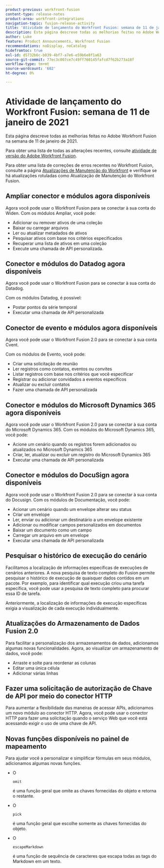 ```yaml
---
product-previous: workfront-fusion
content-type: release-notes
product-area: workfront-integrations
navigation-topic: fusion-release-activity
title: 'Atividade de lançamento do Workfront Fusion: semana de 11 de janeiro de 2021'
description: Esta página descreve todas as melhorias feitas no Adobe Workfront Fusion na semana de 11 de janeiro de 2021.
author: Luke
feature: Product Announcements, Workfront Fusion
recommendations: noDisplay, noCatalog
hidefromtoc: true
exl-id: d5732b6c-b039-4bf7-a7e6-e59b6e8f1a63
source-git-commit: 77ec3c007ce7c49ff760145fafcd7f62b273a18f
workflow-type: tm+mt
source-wordcount: '602'
ht-degree: 0%

---
```


# Atividade de lançamento do Workfront Fusion: semana de 11 de janeiro de 2021

Esta página descreve todas as melhorias feitas no Adobe Workfront Fusion na semana de 11 de janeiro de 2021.

Para obter uma lista de todas as alterações recentes, consulte [atividade de versão do Adobe Workfront Fusion](/help/workfront-fusion/fusion-product-releases/fusion-release-activity.md).

Para obter uma lista de correções de erros recentes no Workfront Fusion, consulte a página [Atualizações de Manutenção do Workfront](https://experienceleague.adobe.com/docs/workfront-known-issues/releases/current-updates.html?lang=pt-BR) e verifique se há atualizações rotuladas como Atualização de Manutenção do Workfront Fusion.

## Ampliar conector e módulos agora disponíveis

Agora você pode usar o Workfront Fusion para se conectar à sua conta do Widen. Com os módulos Ampliar, você pode:

* Adicionar ou remover ativos de uma coleção
* Baixar ou carregar arquivos
* Ler ou atualizar metadados de ativos
* Pesquisar ativos com base nos critérios especificados
* Recuperar uma lista de ativos em uma coleção
* Execute uma chamada de API personalizada.

## Conector e módulos do Datadog agora disponíveis

Agora você pode usar o Workfront Fusion para se conectar à sua conta do Datadog.

Com os módulos Datadog, é possível:

* Postar pontos da série temporal
* Executar uma chamada de API personalizada

## Conector de evento e módulos agora disponíveis

Agora você pode usar o Workfront Fusion 2.0 para se conectar à sua conta Cvent.

Com os módulos de Evento, você pode:

* Criar uma solicitação de reunião
* Ler registros como contatos, eventos ou convites
* Listar registros com base nos critérios que você especificar
* Registrar ou adicionar convidados a eventos específicos
* Atualizar ou excluir contatos
* Fazer uma chamada de API personalizada


## Conector e módulos do Microsoft Dynamics 365 agora disponíveis

Agora você pode usar o Workfront Fusion 2.0 para se conectar à sua conta do Microsoft Dynamics 365. Com os módulos do Microsoft Dynamics 365, você pode:

* Acione um cenário quando os registros forem adicionados ou atualizados no Microsoft Dynamics 365
* Criar, ler, atualizar ou excluir um registro do Microsoft Dynamics 365
* Executar uma chamada de API personalizada

## Conector e módulos do DocuSign agora disponíveis

Agora você pode usar o Workfront Fusion 2.0 para se conectar à sua conta do Docusign. Com os módulos de Documentação, você pode:

* Acionar um cenário quando um envelope alterar seu status
* Criar um envelope
* Ler, enviar ou adicionar um destinatário a um envelope existente
* Adicionar ou modificar campos personalizados em documentos
* Baixar um documento como um campo
* Carregar um arquivo em um envelope
* Executar uma chamada de API personalizada

## Pesquisar o histórico de execução do cenário

Facilitamos a localização de informações específicas de execuções de cenários anteriores. A nova pesquisa de texto completo do Fusion permite pesquisar o histórico de execução de quaisquer dados contidos em um pacote. Por exemplo, para identificar qual execução criou uma tarefa específica, você pode usar a pesquisa de texto completo para procurar essa ID de tarefa.

Anteriormente, a localização de informações de execução específicas exigia a visualização de cada execução individualmente.

## Atualizações do Armazenamento de Dados Fusion 2.0

Para facilitar a personalização dos armazenamentos de dados, adicionamos algumas novas funcionalidades. Agora, ao visualizar um armazenamento de dados, você pode:

* Arraste e solte para reordenar as colunas
* Editar uma única célula
* Adicionar várias linhas


## Fazer uma solicitação de autorização de Chave de API por meio do conector HTTP

Para aumentar a flexibilidade das maneiras de acessar APIs, adicionamos um novo módulo ao conector HTTP. Agora, você pode usar o conector HTTP para fazer uma solicitação quando o serviço Web que você está acessando exigir o uso de uma chave de API.

## Novas funções disponíveis no painel de mapeamento

Para ajudar você a personalizar e simplificar fórmulas em seus módulos, adicionamos algumas novas funções.

* O

  ```
  omit
  ```

  é uma função geral que omite as chaves fornecidas do objeto e retorna o restante.
* O

  ```
  pick
  ```

  é uma função geral que escolhe somente as chaves fornecidas do objeto.
* O

  ```
  escapeMarkdown
  ```

  é uma função de sequência de caracteres que escapa todas as tags do Markdown em um texto.
